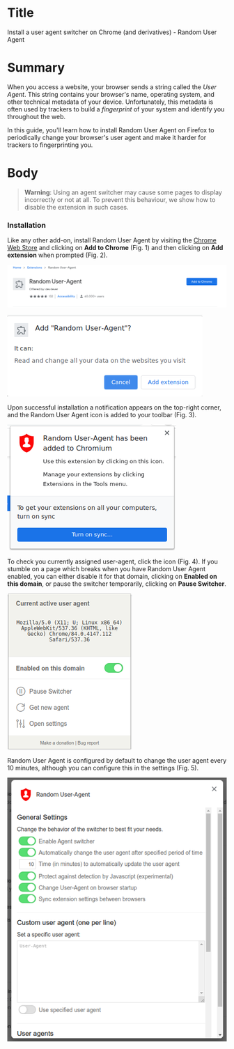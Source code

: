 # Title #

Install a user agent switcher on Chrome (and derivatives) - Random User Agent

# Summary #

When you access a website, your browser sends a string called the *User Agent*. This string contains your browser's
name, operating system, and other technical metadata of your device. Unfortunately, this metadata is often used by
trackers to build a *fingerprint* of your system and identify you throughout the web.

In this guide, you'll learn how to install Random User Agent on Firefox to periodically change your browser's user agent
and make it harder for trackers to fingerprinting you.

# Body #

> **Warning**: Using an agent switcher may cause some pages to display incorrectly or not at all. To prevent this
> behaviour, we show how to disable the extension in such cases.


### Installation ###
Like any other add-on, install Random User Agent by visiting the [Chrome Web
Store](https://chrome.google.com/webstore/detail/random-user-agent/einpaelgookohagofgnnkcfjbkkgepnp) and clicking on
**Add to Chrome** (Fig. 1) and then clicking on **Add extension** when prompted (Fig. 2).

![Fig. 1: Download Random User Agent](../images/Chrome/agent-add.png?raw=true)

![Fig. 2: Add Random User Agent to Firefox](../images/Chrome/agent-prompt.png?raw=true)

Upon successful installation a notification appears on the top-right corner, and the Random User Agent icon is added to
your toolbar (Fig. 3).

![Fig. 3: Notification of successful installation](../images/Chrome/agent-notify.png?raw=true)

To check you currently assigned user-agent, click the icon (Fig. 4). If you stumble on a page which breaks when you have
Random User Agent enabled, you can either disable it for that domain, clicking on **Enabled on this domain**, or pause
the switcher temporarily, clicking on **Pause Switcher**.

![Fig. 4: Random User Agent pop-up interface](../images/Chrome/agent-test.png?raw=true)

Random User Agent is configured by default to change the user agent every 10 minutes, although you can configure this in
the settings (Fig. 5).

![Fig. 5: Random User Agent settings page](../images/Chrome/agent-settings.png?raw=true)
